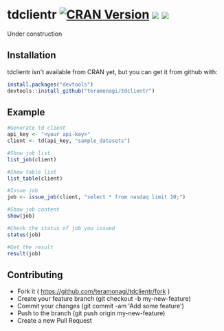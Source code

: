 # tdclientr [![CRAN Version](http://www.r-pkg.org/badges/version/tdclientr)](http://cran.rstudio.com/web/packages/tdclientr) ![](http://cranlogs.r-pkg.org/badges/grand-total/tdclientr) ![](https://travis-ci.org/teramonagi/tdclientr.svg?branch=master)

Under construction
## Installation
tdclientr isn't available from CRAN yet, but you can get it from github with:
```R
install.packages("devtools")
devtools::install_github("teramonagi/tdclientr")
```

## Example
```R
#Generate td client
api_key <- "<your api-key>"
client <- td(api_key, "sample_datasets")

#Show job list
list_job(client)

#Show table list
list_table(client)

#Issue job
job <- issue_job(client, "select * from nasdaq limit 10;")

#Show job content
show(job)

#Check the status of job you issued
status(job)

#Get the result
result(job)
```

## Contributing
- Fork it ( https://github.com/teramonagi/tdclientr/fork )
- Create your feature branch (git checkout -b my-new-feature)
- Commit your changes (git commit -am 'Add some feature')
- Push to the branch (git push origin my-new-feature)
- Create a new Pull Request
